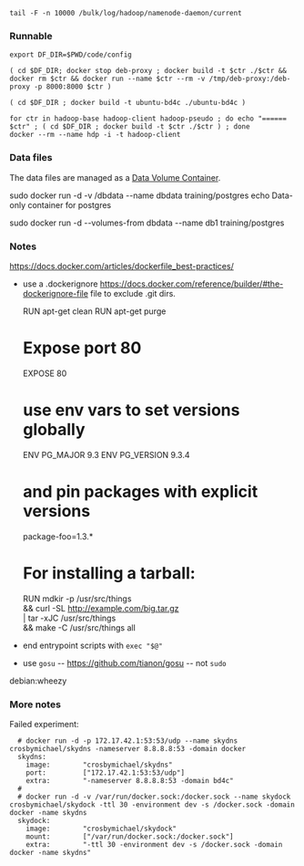 

```
tail -F -n 10000 /bulk/log/hadoop/namenode-daemon/current
```


### Runnable

```
export DF_DIR=$PWD/code/config

( cd $DF_DIR; docker stop deb-proxy ; docker build -t $ctr ./$ctr && docker rm $ctr && docker run --name $ctr --rm -v /tmp/deb-proxy:/deb-proxy -p 8000:8000 $ctr )

( cd $DF_DIR ; docker build -t ubuntu-bd4c ./ubuntu-bd4c )

for ctr in hadoop-base hadoop-client hadoop-pseudo ; do echo "====== $ctr" ; ( cd $DF_DIR ; docker build -t $ctr ./$ctr ) ; done
docker --rm --name hdp -i -t hadoop-client
```


### Data files

The data files are managed as a [Data Volume Container](https://docs.docker.com/userguide/dockervolumes/).

sudo docker run -d -v /dbdata --name dbdata training/postgres echo Data-only container for postgres


sudo docker run -d --volumes-from dbdata --name db1 training/postgres


### Notes

https://docs.docker.com/articles/dockerfile_best-practices/

* use a .dockerignore https://docs.docker.com/reference/builder/#the-dockerignore-file file to exclude .git dirs.

	RUN apt-get clean
	RUN apt-get purge



	# Expose port 80
	EXPOSE 80

	# use env vars to set versions globally
	ENV PG_MAJOR 9.3
	ENV PG_VERSION 9.3.4

	# and pin packages with explicit versions
	package-foo=1.3.*

	# For installing a tarball:
	RUN mdkir -p /usr/src/things \
	    && curl -SL http://example.com/big.tar.gz \
	    | tar -xJC /usr/src/things \
	    && make -C /usr/src/things all


* end entrypoint scripts with `exec "$@"`

* use `gosu` -- https://github.com/tianon/gosu -- not `sudo`


debian:wheezy

### More notes

Failed experiment:

```
  # docker run -d -p 172.17.42.1:53:53/udp --name skydns crosbymichael/skydns -nameserver 8.8.8.8:53 -domain docker
  skydns:
    image:        "crosbymichael/skydns"
    port:         ["172.17.42.1:53:53/udp"]
    extra:        "-nameserver 8.8.8.8:53 -domain bd4c"
  #
  # docker run -d -v /var/run/docker.sock:/docker.sock --name skydock crosbymichael/skydock -ttl 30 -environment dev -s /docker.sock -domain docker -name skydns
  skydock:
    image:        "crosbymichael/skydock"
    mount:        ["/var/run/docker.sock:/docker.sock"]
    extra:        "-ttl 30 -environment dev -s /docker.sock -domain docker -name skydns"
```
